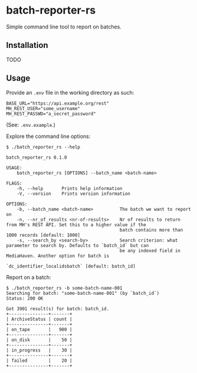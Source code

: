 # batch-reporter-rs

Simple command line tool to report on batches.

## Installation

TODO

## Usage

Provide an `.env` file in the working directory as such:

```shell
BASE_URL="https://api.example.org/rest"
MH_REST_USER="some_username"
MH_REST_PASSWD="a_secret_password"
```

(See: `.env.example`.)


Explore the command line options:

```shell
$ ./batch_reporter_rs --help

batch_reporter_rs 0.1.0

USAGE:
    batch_reporter_rs [OPTIONS] --batch_name <batch-name>

FLAGS:
    -h, --help       Prints help information
    -V, --version    Prints version information

OPTIONS:
    -b, --batch_name <batch-name>          The batch we want to report on
    -n, --nr_of_results <nr-of-results>    Nr of results to return from MH's REST API. Set this to a higher value if the
                                           batch contains more than 1000 records [default: 1000]
    -s, --search_by <search-by>            Search criterion: what parameter to search by. Defaults to `batch_id` but can
                                           be any indexed field in MediaHaven. Another option for batch is
                                           `dc_identifier_localidsbatch` [default: batch_id]
```

Report on a batch:

```shell
$ ./batch_reporter_rs -b some-batch-name-001
Searching for batch: "some-batch-name-001" (by `batch_id`)
Status: 200 OK

Got 3901 result(s) for batch: batch_id.
+---------------+-------+
| ArchiveStatus | count |
+---------------+-------+
| on_tape       |   900 |
+---------------+-------+
| on_disk       |    50 |
+---------------+-------+
| in_progress   |    30 |
+---------------+-------+
| failed        |    20 |
+---------------+-------+
```
